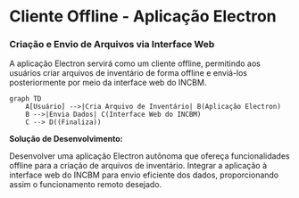 # Cliente Offline - Aplicação Electron

### Criação e Envio de Arquivos via Interface Web

A aplicação Electron servirá como um cliente offline, permitindo aos usuários criar arquivos de inventário de forma offline e enviá-los posteriormente por meio da interface web do INCBM.

```mermaid
graph TD
    A[Usuário] -->|Cria Arquivo de Inventário| B(Aplicação Electron)
    B -->|Envia Dados| C(Interface Web do INCBM)
    C --> D((Finaliza))
```

**Solução de Desenvolvimento:**

Desenvolver uma aplicação Electron autônoma que ofereça funcionalidades offline para a criação de arquivos de inventário. Integrar a aplicação à interface web do INCBM para envio eficiente dos dados, proporcionando assim o funcionamento remoto desejado.